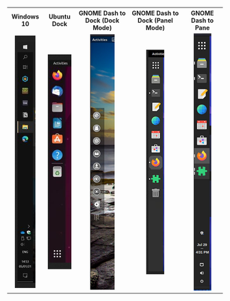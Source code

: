 <table style="margin-left: auto;  margin-right: auto;">  
  <tr>  
    <th>Windows 10 </th>  
    <th>Ubuntu Dock</th>  
    <th>GNOME Dash to Dock (Dock Mode)</th>
    <th>GNOME Dash to Dock (Panel Mode)</th>
    <th>GNOME Dash to Pane</th>  
  </tr>  
  <tr>  
    <td style="text-align: center;"><img src="./_images/Pasted%20image%2020230507205637.png" alt="Image 1" title="Image 1"/></td>  
	<td style="text-align: center;"><img src="./_images/Pasted%20image%2020230507210626.png" alt="Image 2" title="Image 2"/></td>  
	<td style="text-align: center;"><img src="./_images/Pasted%20image%2020230507211101.png" alt="Image 3" title="Image 3"=/></td>  
	<td style="text-align: center;"><img src="./_images/Pasted%20image%2020230507221834.png" alt="Image 4" title="Image 4"/></td>  
	<td style="text-align: center;"><img src="./_images/Pasted%20image%2020230507221856.png" alt="Image 4" title="Image 4"/></td>  
  </tr>  
</table>

